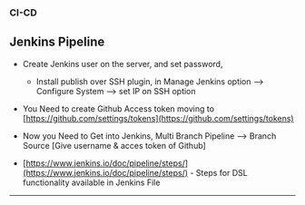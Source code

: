 ### CI-CD
## Jenkins Pipeline

- Create Jenkins user on the server, and set password, 
   - Install publish over SSH plugin, in Manage Jenkins option --> Configure System --> set IP on SSH option 
- You Need to create Github Access token moving to [https://github.com/settings/tokens](https://github.com/settings/tokens)
- Now you Need to Get into Jenkins, Multi Branch Pipeline --> Branch Source [Give username & acces token of Github]

- [https://www.jenkins.io/doc/pipeline/steps/](https://www.jenkins.io/doc/pipeline/steps/) - Steps for DSL functionality available in Jenkins File

***
